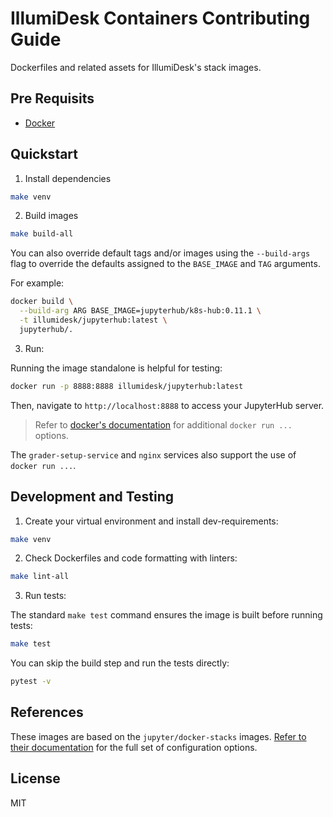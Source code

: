 # IllumiDesk Containers Contributing Guide

Dockerfiles and related assets for IllumiDesk's stack images.

## Pre Requisits

- [Docker](https://docs.docker.com/get-docker/)

## Quickstart

1. Install dependencies

```bash
make venv
```

2. Build images

```bash
make build-all
```

You can also override default tags and/or images using the `--build-args` flag to override the defaults assigned to the `BASE_IMAGE` and `TAG` arguments.

For example:

```bash
docker build \
  --build-arg ARG BASE_IMAGE=jupyterhub/k8s-hub:0.11.1 \
  -t illumidesk/jupyterhub:latest \
  jupyterhub/.
```

3. Run:

Running the image standalone is helpful for testing:

```bash
docker run -p 8888:8888 illumidesk/jupyterhub:latest
```

Then, navigate to `http://localhost:8888` to access your JupyterHub server.

> Refer to [docker's documentation](https://docs.docker.com/engine/reference/run/) for additional `docker run ...` options.

The `grader-setup-service` and `nginx` services also support the use of `docker run ...`.

## Development and Testing

1. Create your virtual environment and install dev-requirements:

```bash
make venv
```

2. Check Dockerfiles and code formatting with linters:

```bash
make lint-all
```

3. Run tests:

The standard `make test` command ensures the image is built before running tests:

```bash
make test
```

You can skip the build step and run the tests directly:

```bash
pytest -v
```

## References

These images are based on the `jupyter/docker-stacks` images. [Refer to their documentation](https://jupyter-docker-stacks.readthedocs.io/en/latest/) for the full set of configuration options.

## License

MIT
